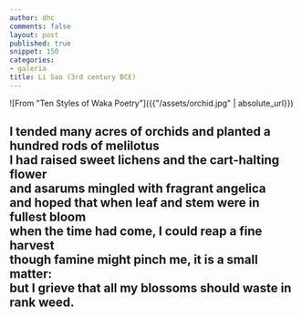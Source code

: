 ```yaml
---
author: dhc
comments: false
layout: post 
published: true
snippet: 150
categories:
- galeria
title: Li Sao (3rd century BCE)
---
```


![From "Ten Styles of Waka Poetry"]({{"/assets/orchid.jpg" | absolute_url}})

<h2 class="f2 dark-gray measure lh-title fw3">I tended many acres of orchids and planted a hundred rods of melilotus <br> I had raised sweet lichens and the cart-halting flower <br> and asarums mingled with fragrant angelica <br> and hoped that when leaf and stem were in fullest bloom <br> when the time had come, I could reap a fine harvest <br> though famine might pinch me, it is a small matter: <br> but I grieve that all my blossoms should waste in rank weed. </h1>

